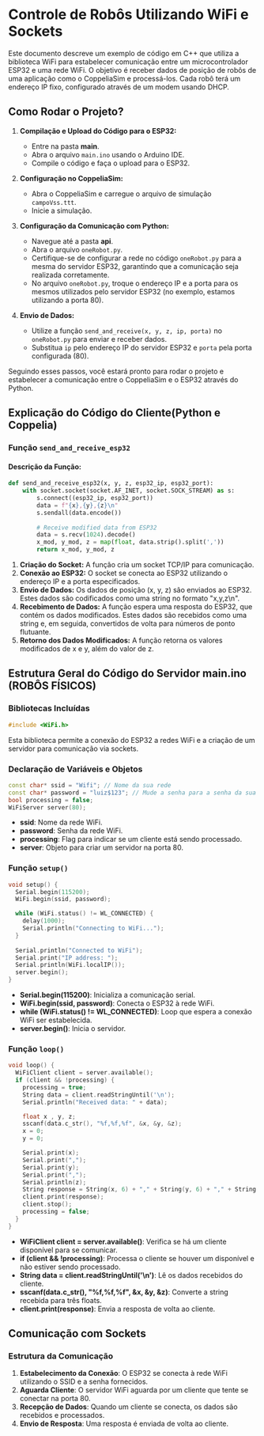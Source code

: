 # Controle de Robôs Utilizando WiFi e Sockets

Este documento descreve um exemplo de código em C++ que utiliza a biblioteca WiFi para estabelecer comunicação entre um microcontrolador ESP32 e uma rede WiFi. O objetivo é receber dados de posição de robôs de uma aplicação como o CoppeliaSim e processá-los. Cada robô terá um endereço IP fixo, configurado através de um modem usando DHCP.

## Como Rodar o Projeto?

1. **Compilação e Upload do Código para o ESP32:**
   - Entre na pasta **main**.
   - Abra o arquivo `main.ino` usando o Arduino IDE.
   - Compile o código e faça o upload para o ESP32.

2. **Configuração no CoppeliaSim:**
   - Abra o CoppeliaSim e carregue o arquivo de simulação `campoVss.ttt`.
   - Inicie a simulação.

3. **Configuração da Comunicação com Python:**
   - Navegue até a pasta **api**.
   - Abra o arquivo `oneRobot.py`.
   - Certifique-se de configurar a rede no código `oneRobot.py` para a mesma do servidor ESP32, garantindo que a comunicação seja realizada corretamente.
   - No arquivo `oneRobot.py`, troque o endereço IP e a porta para os mesmos utilizados pelo servidor ESP32 (no exemplo, estamos utilizando a porta 80).

4. **Envio de Dados:**
   - Utilize a função `send_and_receive(x, y, z, ip, porta)` no `oneRobot.py` para enviar e receber dados.
   - Substitua `ip` pelo endereço IP do servidor ESP32 e `porta` pela porta configurada (80).

Seguindo esses passos, você estará pronto para rodar o projeto e estabelecer a comunicação entre o CoppeliaSim e o ESP32 através do Python.

## Explicação do Código do Cliente(Python e Coppelia)

### Função `send_and_receive_esp32`

#### Descrição da Função:

```python
def send_and_receive_esp32(x, y, z, esp32_ip, esp32_port):
    with socket.socket(socket.AF_INET, socket.SOCK_STREAM) as s:
        s.connect((esp32_ip, esp32_port))
        data = f"{x},{y},{z}\n"
        s.sendall(data.encode())
        
        # Receive modified data from ESP32
        data = s.recv(1024).decode()
        x_mod, y_mod, z = map(float, data.strip().split(','))
        return x_mod, y_mod, z
```

1. **Criação do Socket:** A função cria um socket TCP/IP para comunicação.
2. **Conexão ao ESP32:** O socket se conecta ao ESP32 utilizando o endereço IP e a porta especificados.
3. **Envio de Dados:** Os dados de posição (x, y, z) são enviados ao ESP32. Estes dados são codificados como uma string no formato "x,y,z\n".
4. **Recebimento de Dados:** A função espera uma resposta do ESP32, que contém os dados modificados. Estes dados são recebidos como uma string e, em seguida, convertidos de volta para números de ponto flutuante.
5. **Retorno dos Dados Modificados:** A função retorna os valores modificados de x e y, além do valor de z.

## Estrutura Geral do Código do Servidor main.ino (ROBÔS FÍSICOS)

### Bibliotecas Incluídas

```cpp
#include <WiFi.h>
```

Esta biblioteca permite a conexão do ESP32 a redes WiFi e a criação de um servidor para comunicação via sockets.

### Declaração de Variáveis e Objetos

```cpp
const char* ssid = "Wifi"; // Nome da sua rede
const char* password = "luiz$123"; // Mude a senha para a senha da sua rede 
bool processing = false;
WiFiServer server(80);
```

- **ssid**: Nome da rede WiFi.
- **password**: Senha da rede WiFi.
- **processing**: Flag para indicar se um cliente está sendo processado.
- **server**: Objeto para criar um servidor na porta 80.

### Função `setup()`

```cpp
void setup() {
  Serial.begin(115200);
  WiFi.begin(ssid, password);

  while (WiFi.status() != WL_CONNECTED) {
    delay(1000);
    Serial.println("Connecting to WiFi...");
  }
  
  Serial.println("Connected to WiFi");
  Serial.print("IP address: ");
  Serial.println(WiFi.localIP());
  server.begin();
}
```

- **Serial.begin(115200)**: Inicializa a comunicação serial.
- **WiFi.begin(ssid, password)**: Conecta o ESP32 à rede WiFi.
- **while (WiFi.status() != WL_CONNECTED)**: Loop que espera a conexão WiFi ser estabelecida.
- **server.begin()**: Inicia o servidor.

### Função `loop()`

```cpp
void loop() {
  WiFiClient client = server.available();
  if (client && !processing) {
    processing = true;
    String data = client.readStringUntil('\n');
    Serial.println("Received data: " + data);

    float x , y, z;
    sscanf(data.c_str(), "%f,%f,%f", &x, &y, &z);
    x = 0;
    y = 0;

    Serial.print(x);
    Serial.print(",");
    Serial.print(y);
    Serial.print(",");
    Serial.println(z);
    String response = String(x, 6) + "," + String(y, 6) + "," + String(z, 6) + "\n";
    client.print(response);
    client.stop();
    processing = false;
  }
}
```

- **WiFiClient client = server.available()**: Verifica se há um cliente disponível para se comunicar.
- **if (client && !processing)**: Processa o cliente se houver um disponível e não estiver sendo processado.
- **String data = client.readStringUntil('\n')**: Lê os dados recebidos do cliente.
- **sscanf(data.c_str(), "%f,%f,%f", &x, &y, &z)**: Converte a string recebida para três floats.
- **client.print(response)**: Envia a resposta de volta ao cliente.

## Comunicação com Sockets

### Estrutura da Comunicação

1. **Estabelecimento da Conexão**: O ESP32 se conecta à rede WiFi utilizando o SSID e a senha fornecidos.
2. **Aguarda Cliente**: O servidor WiFi aguarda por um cliente que tente se conectar na porta 80.
3. **Recepção de Dados**: Quando um cliente se conecta, os dados são recebidos e processados.
4. **Envio de Resposta**: Uma resposta é enviada de volta ao cliente.
